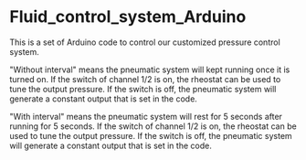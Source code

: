 # Fluid_control_system_Arduino
This is a set of Arduino code to control our customized pressure control system.

"Without interval" means the pneumatic system will kept running once it is turned on. If the switch of channel 1/2 is on, the rheostat can be used to tune the output pressure. If the switch is off, the pneumatic system will generate a constant output that is set in the code.

"With interval" means the pneumatic system will rest for 5 seconds after running for 5 seconds. If the switch of channel 1/2 is on, the rheostat can be used to tune the output pressure. If the switch is off, the pneumatic system will generate a constant output that is set in the code.
